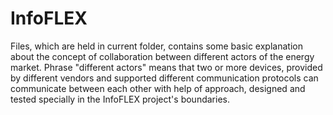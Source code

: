 # InfoFLEX
Files, which are held in current folder, contains some basic explanation about the concept of collaboration between different actors of the energy market. Phrase "different actors" means that two or more devices, provided by different vendors and supported different communication protocols can communicate between each other with help of approach, designed and tested specially in the InfoFLEX project's boundaries.
